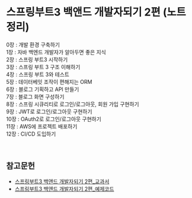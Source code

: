 # 스프링부트3 백앤드 개발자되기 2편 (노트정리)
0장 : 개발 환경 구축하기 </br>
1장 : 자바 백엔드 개발자가 알아두면 좋은 지식</br> 
2장 : 스프링 부트3 시작하기</br>
3장 : 스프링 부트 3 구조 이해하기</br>
4장 : 스프링 부트 3와 테스트</br>
5장 : 데이터베잇 조작이 편해지는 ORM</br>
6장 : 블로그 기획하고 API 만들기</br>
7장 : 블로그 화면 구성하기</br>
8장 : 스프링 시큐리티로 로그인/로그아웃, 회원 가입 구현하기</br>
9장 : JWT로 로그인/로그아웃 구현하기</br>
10장 : OAuth2로 로그인/로그아웃 구현하기</br>
11장 : AWS에 프로젝트 배포하기</br>
12장 : CI/CD 도입하기

</br>

## 참고문헌
- [스프링부트3 백앤드 개발자되기 2편_교과서](https://www.yes24.com/Product/Goods/125668284)
- [스프링부트3 백앤드 개발자되기 2편_예제코드](https://github.com/shinsunyoung/springboot-developer-2rd)



